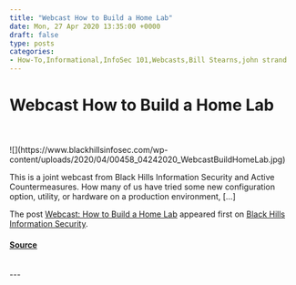 ```yaml
---
title: "Webcast How to Build a Home Lab"
date: Mon, 27 Apr 2020 13:35:00 +0000
draft: false
type: posts
categories: 
- How-To,Informational,InfoSec 101,Webcasts,Bill Stearns,john strand
---
```

# Webcast How to Build a Home Lab

<br/>

<br/>
![](https://www.blackhillsinfosec.com/wp-content/uploads/2020/04/00458_04242020_WebcastBuildHomeLab.jpg)

This is a joint webcast from Black Hills Information Security and Active Countermeasures. How many of us have tried some new configuration option, utility, or hardware on a production environment, \[…\]

The post [Webcast: How to Build a Home Lab](https://www.blackhillsinfosec.com/webcast-how-to-build-a-home-lab/) appeared first on [Black Hills Information Security](https://www.blackhillsinfosec.com).

#### [Source](https://www.blackhillsinfosec.com/webcast-how-to-build-a-home-lab/)

<br/>
---
